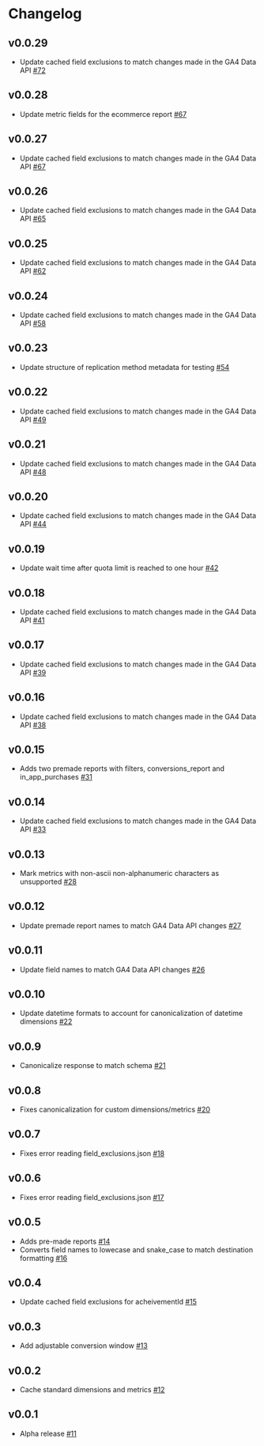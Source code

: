 # Changelog
## v0.0.29
  * Update cached field exclusions to match changes made in the GA4 Data API [#72](https://github.com/singer-io/tap-ga4/pull/72)
## v0.0.28
  * Update metric fields for the ecommerce report [#67](https://github.com/singer-io/tap-ga4/pull/71)

## v0.0.27
  * Update cached field exclusions to match changes made in the GA4 Data API [#67](https://github.com/singer-io/tap-ga4/pull/67)
## v0.0.26
  * Update cached field exclusions to match changes made in the GA4 Data API [#65](https://github.com/singer-io/tap-ga4/pull/65)
## v0.0.25
  * Update cached field exclusions to match changes made in the GA4 Data API [#62](https://github.com/singer-io/tap-ga4/pull/62)
## v0.0.24
  * Update cached field exclusions to match changes made in the GA4 Data API [#58](https://github.com/singer-io/tap-ga4/pull/58)
## v0.0.23
  * Update structure of replication method metadata for testing [#54](https://github.com/singer-io/tap-ga4/pull/54)
## v0.0.22
  * Update cached field exclusions to match changes made in the GA4 Data API [#49](https://github.com/singer-io/tap-ga4/pull/49)
## v0.0.21
  * Update cached field exclusions to match changes made in the GA4 Data API [#48](https://github.com/singer-io/tap-ga4/pull/48)
## v0.0.20
  * Update cached field exclusions to match changes made in the GA4 Data API [#44](https://github.com/singer-io/tap-ga4/pull/44)
## v0.0.19
  * Update wait time after quota limit is reached to one hour [#42](https://github.com/singer-io/tap-ga4/pull/42)
## v0.0.18
  * Update cached field exclusions to match changes made in the GA4 Data API [#41](https://github.com/singer-io/tap-ga4/pull/41)
## v0.0.17
  * Update cached field exclusions to match changes made in the GA4 Data API [#39](https://github.com/singer-io/tap-ga4/pull/39)
## v0.0.16
  * Update cached field exclusions to match changes made in the GA4 Data API [#38](https://github.com/singer-io/tap-ga4/pull/38)
## v0.0.15
  * Adds two premade reports with filters, conversions_report and in_app_purchases [#31](https://github.com/singer-io/tap-ga4/pull/31)
## v0.0.14
  * Update cached field exclusions to match changes made in the GA4 Data API [#33](https://github.com/singer-io/tap-ga4/pull/33)
## v0.0.13
  * Mark metrics with non-ascii non-alphanumeric characters as unsupported [#28](https://github.com/singer-io/tap-ga4/pull/28)
## v0.0.12
  * Update premade report names to match GA4 Data API changes [#27](https://github.com/singer-io/tap-ga4/pull/27)
## v0.0.11
  * Update field names to match GA4 Data API changes [#26](https://github.com/singer-io/tap-ga4/pull/26)
## v0.0.10
  * Update datetime formats to account for canonicalization of datetime dimensions  [#22](https://github.com/singer-io/tap-ga4/pull/22)
## v0.0.9
  * Canonicalize response to match schema [#21](https://github.com/singer-io/tap-ga4/pull/21)
## v0.0.8
  * Fixes canonicalization for custom dimensions/metrics [#20](https://github.com/singer-io/tap-ga4/pull/20)
## v0.0.7
  * Fixes error reading field_exclusions.json [#18](https://github.com/singer-io/tap-ga4/pull/18)
## v0.0.6
  * Fixes error reading field_exclusions.json [#17](https://github.com/singer-io/tap-ga4/pull/17)
## v0.0.5
  * Adds pre-made reports [#14](https://github.com/singer-io/tap-ga4/pull/14)
  * Converts field names to lowecase and snake_case to match destination formatting [#16](https://github.com/singer-io/tap-ga4/pull/16) 
## v0.0.4
  * Update cached field exclusions for acheivementId [#15](https://github.com/singer-io/tap-ga4/pull/15)
## v0.0.3
  * Add adjustable conversion window [#13](https://github.com/singer-io/tap-ga4/pull/13)
## v0.0.2
  * Cache standard dimensions and metrics [#12](https://github.com/singer-io/tap-ga4/pull/12)
## v0.0.1
  * Alpha release [#11](https://github.com/singer-io/tap-ga4/pull/11)
